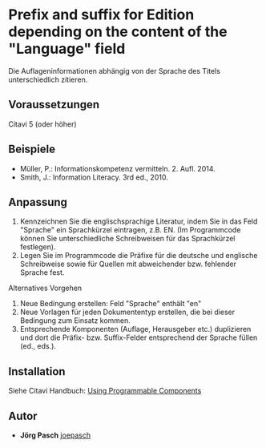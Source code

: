 # Prefix and suffix for Edition depending on the content of the "Language" field

Die Auflageninformationen abhängig von der Sprache des Titels unterschiedlich zitieren.

## Voraussetzungen
Citavi 5 (oder höher)

## Beispiele

- Müller, P.: Informationskompetenz vermitteln. 2. Aufl. 2014.
- Smith, J.: Information Literacy. 3rd ed., 2010.

## Anpassung

1. Kennzeichnen Sie die englischsprachige Literatur, indem Sie in das Feld "Sprache" ein Sprachkürzel eintragen, z.B. EN. (Im Programmcode können Sie unterschiedliche Schreibweisen für das Sprachkürzel festlegen).
2. Legen Sie im Programmcode die Präfixe für die deutsche und englische Schreibweise sowie für Quellen mit abweichender bzw. fehlender Sprache fest.

Alternatives Vorgehen
1. Neue Bedingung erstellen: Feld "Sprache" enthält "en"
2. Neue Vorlagen für jeden Dokumententyp erstellen, die bei dieser Bedingung zum Einsatz kommen.
3. Entsprechende Komponenten (Auflage, Herausgeber etc.) duplizieren und dort die Präfix- bzw. Suffix-Felder entsprechend der Sprache füllen (ed., eds.).

## Installation
Siehe Citavi Handbuch: [Using Programmable Components](https://www.citavi.com/programmable_components)

## Autor

* **Jörg Pasch** [joepasch](https://github.com/joepasch)

